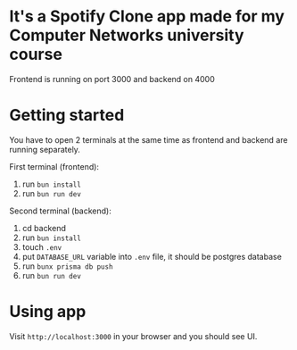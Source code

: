 # It's a Spotify Clone app made for my Computer Networks university course

Frontend is running on port 3000 and backend on 4000

# Getting started

You have to open 2 terminals at the same time as frontend and backend are running separately.

First terminal (frontend):

1. run `bun install`
2. run `bun run dev`

Second terminal (backend):

1. cd backend
2. run `bun install`
3. touch `.env`
4. put `DATABASE_URL` variable into `.env` file, it should be postgres database
5. run `bunx prisma db push`
6. run `bun run dev`

# Using app

Visit `http://localhost:3000` in your browser and you should see UI.
